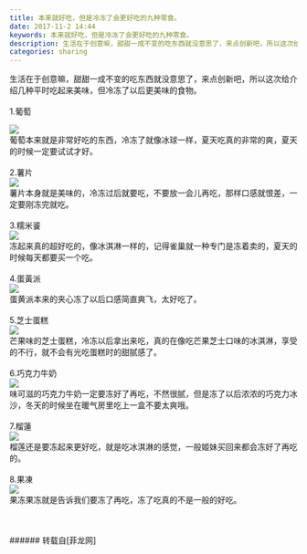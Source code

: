 ```yaml
---
title: 本来就好吃，但是冷冻了会更好吃的九种零食。
date: 2017-11-2 14:44
keywords: 本来就好吃，但是冷冻了会更好吃的九种零食。
description: 生活在于创意嘛，甜甜一成不变的吃东西就没意思了，来点创新吧，所以这次给介绍几种平时吃起来美味，但冷冻了以后更美味的食物。1.葡萄葡萄本来就是非常好吃的东西，冷冻了就像冰球一样，夏天吃真的非常的爽，夏天的时候一定要试试才好。2.薯片薯片本身就是美味的，冷冻过后就要吃，不要放一会儿再吃，那样口感就恨差，一定要刚冻完就吃。3.糯米餈冻起来真的超好吃的，像冰淇淋一样的，记得雀巢就一种专门是冻着卖的，夏天的时候每天都要买一个吃。4.蛋黃派蛋黄派本来的夹心冻了以后口感简直爽飞，太好吃了。5.芝士蛋糕芒果味的芝士蛋糕，冷冻以后拿出来吃，真的在像吃芒果芝士口味的冰淇淋，享受的不行，就不会有光吃蛋糕时的甜腻感了。6.巧克力牛奶味可滋的巧克力牛奶一定要冻好了再吃，不然很腻，但是冻了以后浓浓的巧克力冰沙，冬天的时候坐在暖气房里吃上一盒不要太爽哦。7.榴蓮榴莲还是要冻起来更好吃，就是吃冰淇淋的感觉，一般姬妹买回来都会冻好了再吃的。8.果凍果冻果冻就是告诉我们要冻了再吃，冻了吃真的不是一般的好吃。
categories: sharing
---
```

<td class="t_f" id="postmessage_959228">

生活在于创意嘛，甜甜一成不变的吃东西就没意思了，来点创新吧，所以这次给介绍几种平时吃起来美味，但冷冻了以后更美味的食物。<br/>
<br/>
1.葡萄<br/>

<img aid="664947" data-cf-modified-ca3427a525e1b884da846f83-="" file="data/attachment/forum/201711/01/203910yf69t05xlx6fsnlc.jpg.thumb.jpg" id="aimg_664947" inpost="1" onclick="" onmouseover="" src="http://www.flw.ph/data/attachment/forum/201711/01/203910yf69t05xlx6fsnlc.jpg" style="cursor:pointer" zoomfile="data/attachment/forum/201711/01/203910yf69t05xlx6fsnlc.jpg"/>


<br/>
葡萄本来就是非常好吃的东西，冷冻了就像冰球一样，夏天吃真的非常的爽，夏天的时候一定要试试才好。<br/>
<br/>
2.薯片<br/>

<img aid="664948" data-cf-modified-ca3427a525e1b884da846f83-="" file="data/attachment/forum/201711/01/203911rslrrysihkrsbstr.jpg.thumb.jpg" id="aimg_664948" inpost="1" onclick="" onmouseover="" src="http://www.flw.ph/data/attachment/forum/201711/01/203911rslrrysihkrsbstr.jpg" style="cursor:pointer" zoomfile="data/attachment/forum/201711/01/203911rslrrysihkrsbstr.jpg"/>


<br/>
薯片本身就是美味的，冷冻过后就要吃，不要放一会儿再吃，那样口感就恨差，一定要刚冻完就吃。<br/>
<br/>
3.糯米餈<br/>

<img aid="664949" data-cf-modified-ca3427a525e1b884da846f83-="" file="data/attachment/forum/201711/01/203912tt0tcee00gcs0pc6.jpg.thumb.jpg" id="aimg_664949" inpost="1" onclick="" onmouseover="" src="http://www.flw.ph/data/attachment/forum/201711/01/203912tt0tcee00gcs0pc6.jpg" style="cursor:pointer" zoomfile="data/attachment/forum/201711/01/203912tt0tcee00gcs0pc6.jpg"/>


<br/>
冻起来真的超好吃的，像冰淇淋一样的，记得雀巢就一种专门是冻着卖的，夏天的时候每天都要买一个吃。<br/>
<br/>
4.蛋黃派<br/>

<img aid="664951" data-cf-modified-ca3427a525e1b884da846f83-="" file="data/attachment/forum/201711/01/203913sk3pbx33l3r2zgxx.jpg.thumb.jpg" id="aimg_664951" inpost="1" onclick="" onmouseover="" src="http://www.flw.ph/data/attachment/forum/201711/01/203913sk3pbx33l3r2zgxx.jpg" style="cursor:pointer" zoomfile="data/attachment/forum/201711/01/203913sk3pbx33l3r2zgxx.jpg"/>


<br/>
蛋黄派本来的夹心冻了以后口感简直爽飞，太好吃了。<br/>
<br/>
5.芝士蛋糕<br/>

<img aid="664950" data-cf-modified-ca3427a525e1b884da846f83-="" file="data/attachment/forum/201711/01/203912yiwli9gx24wl9w4l.jpg.thumb.jpg" id="aimg_664950" inpost="1" onclick="" onmouseover="" src="http://www.flw.ph/data/attachment/forum/201711/01/203912yiwli9gx24wl9w4l.jpg" style="cursor:pointer" zoomfile="data/attachment/forum/201711/01/203912yiwli9gx24wl9w4l.jpg"/>


<br/>
芒果味的芝士蛋糕，冷冻以后拿出来吃，真的在像吃芒果芝士口味的冰淇淋，享受的不行，就不会有光吃蛋糕时的甜腻感了。<br/>
<br/>
6.巧克力牛奶<br/>

<img aid="664952" data-cf-modified-ca3427a525e1b884da846f83-="" file="data/attachment/forum/201711/01/203914ikdzw4dcrrssy8cu.jpg.thumb.jpg" id="aimg_664952" inpost="1" onclick="" onmouseover="" src="http://www.flw.ph/data/attachment/forum/201711/01/203914ikdzw4dcrrssy8cu.jpg" style="cursor:pointer" zoomfile="data/attachment/forum/201711/01/203914ikdzw4dcrrssy8cu.jpg"/>


<br/>
味可滋的巧克力牛奶一定要冻好了再吃，不然很腻，但是冻了以后浓浓的巧克力冰沙，冬天的时候坐在暖气房里吃上一盒不要太爽哦。<br/>
<br/>
7.榴蓮<br/>

<img aid="664953" data-cf-modified-ca3427a525e1b884da846f83-="" file="data/attachment/forum/201711/01/203915igwp3xl6tcgx24g0.jpg.thumb.jpg" id="aimg_664953" inpost="1" onclick="" onmouseover="" src="http://www.flw.ph/data/attachment/forum/201711/01/203915igwp3xl6tcgx24g0.jpg" style="cursor:pointer" zoomfile="data/attachment/forum/201711/01/203915igwp3xl6tcgx24g0.jpg"/>


<br/>
榴莲还是要冻起来更好吃，就是吃冰淇淋的感觉，一般姬妹买回来都会冻好了再吃的。<br/>
<br/>
8.果凍<br/>

<img aid="664954" data-cf-modified-ca3427a525e1b884da846f83-="" file="data/attachment/forum/201711/01/203916dbxizub5ssqsqqcm.jpg.thumb.jpg" id="aimg_664954" inpost="1" onclick="" onmouseover="" src="http://www.flw.ph/data/attachment/forum/201711/01/203916dbxizub5ssqsqqcm.jpg" style="cursor:pointer" zoomfile="data/attachment/forum/201711/01/203916dbxizub5ssqsqqcm.jpg"/>


<br/>
果冻果冻就是告诉我们要冻了再吃，冻了吃真的不是一般的好吃。<br/>
<br/>
<br/>
<br/>
</td>
###### 转载自[菲龙网]